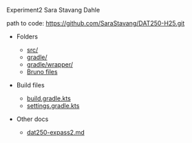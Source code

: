 Experiment2 Sara Stavang Dahle

path to code: 
https://github.com/SaraStavang/DAT250-H25.git

- Folders
  - [src/](src/)
  - [gradle/](gradle/)
  - [gradle/wrapper/](gradle/wrapper/)
  - [Bruno files](Bruno%20files/)   <!-- the space becomes %20 -->

- Build files
  - [build.gradle.kts](build.gradle.kts)
  - [settings.gradle.kts](settings.gradle.kts)

- Other docs
  - [dat250-expass2.md](dat250-expass2.md)

